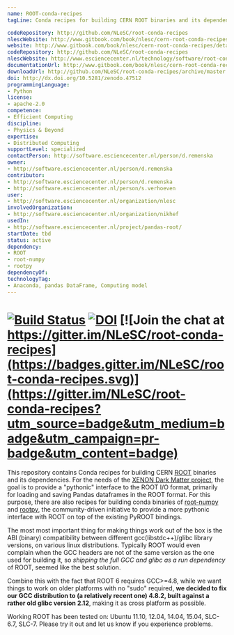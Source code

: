 ```yaml
---
name: ROOT-conda-recipes
tagLine: Conda recipes for building CERN ROOT binaries and its dependencies, with Python 3 support. It provides a "pythonic" interface (pandas DataFrames) to the ROOT I/O format.

codeRepository: http://github.com/NLeSC/root-conda-recipes
nlescWebsite: http://www.gitbook.com/book/nlesc/cern-root-conda-recipes/details
website: http://www.gitbook.com/book/nlesc/cern-root-conda-recipes/details
codeRepository: http://github.com/NLeSC/root-conda-recipes
nlescWebsite: http://www.esciencecenter.nl/technology/software/root-conda-recipes
documentationUrl: http://www.gitbook.com/book/nlesc/cern-root-conda-recipes/details
downloadUrl: http://github.com/NLeSC/root-conda-recipes/archive/master.zip
doi: http://dx.doi.org/10.5281/zenodo.47512
programmingLanguage:
- Python
license:
- apache-2.0
competence:
- Efficient Computing
discipline:
- Physics & Beyond
expertise:
- Distributed Computing
supportLevel: specialized
contactPerson: http://software.esciencecenter.nl/person/d.remenska
owner: 
- http://software.esciencecenter.nl/person/d.remenska
contributor:
- http://software.esciencecenter.nl/person/d.remenska
- http://software.esciencecenter.nl/person/s.verhoeven
user:
- http://software.esciencecenter.nl/organization/nlesc
involvedOrganization:
- http://software.esciencecenter.nl/organization/nikhef
usedIn:
- http://software.esciencecenter.nl/project/pandas-root/
startDate: tbd
status: active
dependency:
- ROOT
- root-numpy
- rootpy
dependencyOf:
technologyTag:
- Anaconda, pandas DataFrame, Computing model
---
```



[![Build Status](https://api.travis-ci.org/NLeSC/root-conda-recipes.svg)](https://travis-ci.org/NLeSC/root-conda-recipes/) [![DOI](https://zenodo.org/badge/20885/NLeSC/root-conda-recipes.svg)](https://zenodo.org/badge/latestdoi/20885/NLeSC/root-conda-recipes) [![Join the chat at https://gitter.im/NLeSC/root-conda-recipes](https://badges.gitter.im/NLeSC/root-conda-recipes.svg)](https://gitter.im/NLeSC/root-conda-recipes?utm_source=badge&utm_medium=badge&utm_campaign=pr-badge&utm_content=badge)
=============
This repository contains Conda recipes for building CERN [ROOT](https://root.cern.ch/) binaries and its dependencies. For the needs of the [XENON Dark Matter project](http://www.xenon1t.org/), the goal is to provide a "pythonic" interface to the ROOT I/O format, primarily for loading and saving Pandas dataframes in the ROOT format. For this purpose, there are also recipes for building conda binaries of [root-numpy](https://github.com/rootpy/root_numpy) and [rootpy](https://github.com/rootpy/rootpy), the community-driven initiative to provide a more pythonic interface with ROOT on top of the existing PyROOT bindings.

The most most important thing for making things work out of the box is the ABI (binary) compatibility between different gcc(libstdc++)/glibc library versions, on various linux distributions. Typically ROOT would even complain when the GCC headers are not of the same version as the one used for building it, so *shipping the full GCC and glibc as a run dependency* of ROOT, seemed like the best solution.

Combine this with the fact that ROOT 6 requires GCC>=4.8, while we want things to work on older platforms with no "sudo" required, **we decided to fix our GCC distribution to (a relatively recent one) 4.8.2, built against a rather old glibc version 2.12**, making it as cross platform as possible. 

Working ROOT has been tested on: Ubuntu 11.10, 12.04, 14.04, 15.04, SLC-6.7, SLC-7. Please try it out and let us know if you experience problems. 


